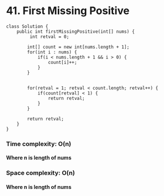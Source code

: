 # 41. First Missing Positive
```
class Solution {
    public int firstMissingPositive(int[] nums) {
         int retval = 0;
        
        int[] count = new int[nums.length + 1];
        for(int i : nums) {
        	if(i < nums.length + 1 && i > 0) {
        		count[i]++;
        	}
        }
        
        
        for(retval = 1; retval < count.length; retval++) {
        	if(count[retval] < 1) {
        		return retval;
        	}
        }
        
        return retval;
    }
}
```
### Time complexity: O(n)
#### Where n is length of nums
### Space complexity: O(n)
#### Where n is length of nums